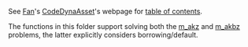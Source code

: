 See [Fan](https://fanwangecon.github.io)'s [CodeDynaAsset](https://github.com/FanWangEcon/CodeDynaAsset)'s webpage for [table of contents](https://fanwangecon.github.io/CodeDynaAsset/).

The functions in this folder support solving both the [m_akz](https://github.com/FanWangEcon/CodeDynaAsset/tree/master/m_akbz) and [m_akbz](https://github.com/FanWangEcon/CodeDynaAsset/tree/master/m_akbz) problems, the latter explicitly considers borrowing/default.
